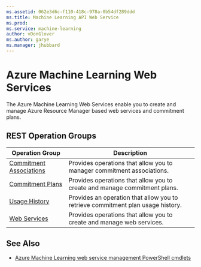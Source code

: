 ```yaml
---
ms.assetid: 062e3d6c-f110-418c-978a-0b54df289ddd
ms.title: Machine Learning API Web Service
ms.prod:
ms.service: machine-learning
author: vDonGlover
ms.author: garye
ms.manager: jhubbard
---
```


# Azure Machine Learning Web Services

The Azure Machine Learning Web Services enable you to create and manage Azure Resource Manager based web services and commitment plans.

## REST Operation Groups

| Operation Group | Description |
|-----------------|-------------|
|  [Commitment Associations](./commitmentassociations) | Provides operations that allow you to manager commitment associations. |
|  [Commitment Plans](./commitmentplans) | Provides operations that allow you to create and manage commitment plans. |
|  [Usage History](./usagehistory) | Provides an operation that allow you to retrieve commitment plan usage history. |
|  [Web Services](./webservices) | Provides operations that allow you to create and manage web services. |

## See Also

- [Azure Machine Learning web service management PowerShell cmdlets](../../../powershell/resourcemanager/azurerm.machinelearning/v0.11.0/azurerm.machinelearning)

